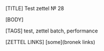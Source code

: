 [TITLE]
Test zettel № 28

[BODY]

[TAGS]
test, zettel batch, performance

[ZETTEL LINKS]
[some](bronek links)